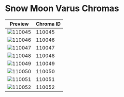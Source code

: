 # Snow Moon Varus Chromas

| Preview | Chroma ID |
|---------|-----------|
| ![110045](https://raw.communitydragon.org/latest/plugins/rcp-be-lol-game-data/global/default/v1/champion-chroma-images/110/110045.png) | 110045 |
| ![110046](https://raw.communitydragon.org/latest/plugins/rcp-be-lol-game-data/global/default/v1/champion-chroma-images/110/110046.png) | 110046 |
| ![110047](https://raw.communitydragon.org/latest/plugins/rcp-be-lol-game-data/global/default/v1/champion-chroma-images/110/110047.png) | 110047 |
| ![110048](https://raw.communitydragon.org/latest/plugins/rcp-be-lol-game-data/global/default/v1/champion-chroma-images/110/110048.png) | 110048 |
| ![110049](https://raw.communitydragon.org/latest/plugins/rcp-be-lol-game-data/global/default/v1/champion-chroma-images/110/110049.png) | 110049 |
| ![110050](https://raw.communitydragon.org/latest/plugins/rcp-be-lol-game-data/global/default/v1/champion-chroma-images/110/110050.png) | 110050 |
| ![110051](https://raw.communitydragon.org/latest/plugins/rcp-be-lol-game-data/global/default/v1/champion-chroma-images/110/110051.png) | 110051 |
| ![110052](https://raw.communitydragon.org/latest/plugins/rcp-be-lol-game-data/global/default/v1/champion-chroma-images/110/110052.png) | 110052 |